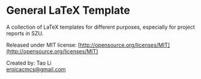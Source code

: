General LaTeX Template
======================
A collection of LaTeX templates for different purposes, especially for project reports in SZU.   

Released under MIT license:
[http://opensource.org/licenses/MIT](http://opensource.org/licenses/MIT)  

Created by:
Tao Li  
eroicacmcs@gmail.com  

